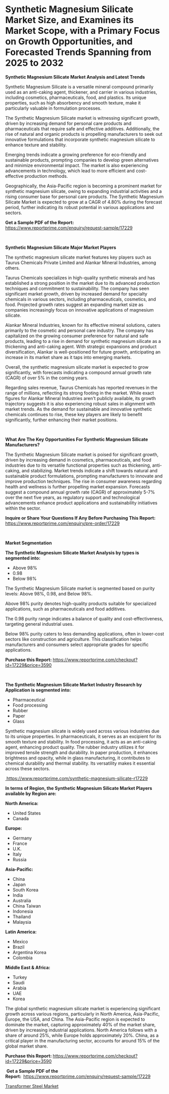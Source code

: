 <p><h1>Synthetic Magnesium Silicate Market Size, and Examines its Market Scope, with a Primary Focus on Growth Opportunities, and Forecasted Trends Spanning from 2025 to 2032</h1></p><p><strong>Synthetic Magnesium Silicate Market Analysis and Latest Trends</strong></p>
<p><p>Synthetic Magnesium Silicate is a versatile mineral compound primarily used as an anti-caking agent, thickener, and carrier in various industries, including cosmetics, pharmaceuticals, food, and plastics. Its unique properties, such as high absorbency and smooth texture, make it particularly valuable in formulation processes.</p><p>The Synthetic Magnesium Silicate market is witnessing significant growth, driven by increasing demand for personal care products and pharmaceuticals that require safe and effective additives. Additionally, the rise of natural and organic products is propelling manufacturers to seek out innovative formulations that incorporate synthetic magnesium silicate to enhance texture and stability.</p><p>Emerging trends indicate a growing preference for eco-friendly and sustainable products, prompting companies to develop green alternatives and minimize environmental impact. The market is also experiencing advancements in technology, which lead to more efficient and cost-effective production methods.</p><p>Geographically, the Asia-Pacific region is becoming a prominent market for synthetic magnesium silicate, owing to expanding industrial activities and a rising consumer base for personal care products. The Synthetic Magnesium Silicate Market is expected to grow at a CAGR of 4.80% during the forecast period, further indicating its robust potential in various applications and sectors.</p></p>
<p><strong>Get a Sample PDF of the Report:&nbsp;</strong> <a href="https://www.reportprime.com/enquiry/request-sample/17229?utm_campaign=2644&utm_medium=2&utm_source=Github&utm_content=ia&utm_term=18032025&utm_id=synthetic-magnesium-silicate">https://www.reportprime.com/enquiry/request-sample/17229</a></p>
<p>&nbsp;</p>
<p><strong>Synthetic Magnesium Silicate Major Market Players</strong></p>
<p><p>The synthetic magnesium silicate market features key players such as Taurus Chemicals Private Limited and Alankar Mineral Industries, among others. </p><p>Taurus Chemicals specializes in high-quality synthetic minerals and has established a strong position in the market due to its advanced production techniques and commitment to sustainability. The company has seen significant market growth, driven by increased demand for specialty chemicals in various sectors, including pharmaceuticals, cosmetics, and food. Projected growth rates suggest an expanding market size as companies increasingly focus on innovative applications of magnesium silicate.</p><p>Alankar Mineral Industries, known for its effective mineral solutions, caters primarily to the cosmetic and personal care industry. The company has capitalized on the growing consumer preference for natural and safe products, leading to a rise in demand for synthetic magnesium silicate as a thickening and anti-caking agent. With strategic expansions and product diversification, Alankar is well-positioned for future growth, anticipating an increase in its market share as it taps into emerging markets.</p><p>Overall, the synthetic magnesium silicate market is expected to grow significantly, with forecasts indicating a compound annual growth rate (CAGR) of over 5% in the coming years. </p><p>Regarding sales revenue, Taurus Chemicals has reported revenues in the range of millions, reflecting its strong footing in the market. While exact figures for Alankar Mineral Industries aren't publicly available, its growth trajectory suggests it is also experiencing robust sales in alignment with market trends. As the demand for sustainable and innovative synthetic chemicals continues to rise, these key players are likely to benefit significantly, further enhancing their market positions.</p></p>
<p>&nbsp;</p>
<p><strong>What Are The Key Opportunities For Synthetic Magnesium Silicate Manufacturers?</strong></p>
<p><p>The Synthetic Magnesium Silicate market is poised for significant growth, driven by increasing demand in cosmetics, pharmaceuticals, and food industries due to its versatile functional properties such as thickening, anti-caking, and stabilizing. Market trends indicate a shift towards natural and sustainable product formulations, prompting manufacturers to innovate and improve production techniques. The rise in consumer awareness regarding health and wellness is further propelling market expansion. Forecasts suggest a compound annual growth rate (CAGR) of approximately 5-7% over the next five years, as regulatory support and technological advancements enhance product applications and sustainability initiatives within the sector.</p></p>
<p><strong>Inquire or Share Your Questions If Any Before Purchasing This Report:</strong> <a href="https://www.reportprime.com/enquiry/pre-order/17229?utm_campaign=2644&utm_medium=2&utm_source=Github&utm_content=ia&utm_term=18032025&utm_id=synthetic-magnesium-silicate">https://www.reportprime.com/enquiry/pre-order/17229</a></p>
<p>&nbsp;</p>
<p><strong>Market Segmentation</strong></p>
<p><strong>The Synthetic Magnesium Silicate Market Analysis by types is segmented into:</strong></p>
<p><ul><li>Above 98%</li><li>0.98</li><li>Below 98%</li></ul></p>
<p><p>The Synthetic Magnesium Silicate market is segmented based on purity levels: Above 98%, 0.98, and Below 98%. </p><p>Above 98% purity denotes high-quality products suitable for specialized applications, such as pharmaceuticals and food additives. </p><p>The 0.98 purity range indicates a balance of quality and cost-effectiveness, targeting general industrial uses. </p><p>Below 98% purity caters to less demanding applications, often in lower-cost sectors like construction and agriculture. This classification helps manufacturers and consumers select appropriate grades for specific applications.</p></p>
<p><strong>Purchase this Report:&nbsp;</strong><a href="https://www.reportprime.com/checkout?id=17229&price=3590&utm_campaign=2644&utm_medium=2&utm_source=Github&utm_content=ia&utm_term=18032025&utm_id=synthetic-magnesium-silicate">https://www.reportprime.com/checkout?id=17229&price=3590</a></p>
<p>&nbsp;</p>
<p><strong>The Synthetic Magnesium Silicate Market Industry Research by Application is segmented into:</strong></p>
<p><ul><li>Pharmaceutical</li><li>Food processing</li><li>Rubber</li><li>Paper</li><li>Glass</li></ul></p>
<p><p>Synthetic magnesium silicate is widely used across various industries due to its unique properties. In pharmaceuticals, it serves as an excipient for its smooth texture and stability. In food processing, it acts as an anti-caking agent, enhancing product quality. The rubber industry utilizes it for improved tensile strength and durability. In paper production, it enhances brightness and opacity, while in glass manufacturing, it contributes to chemical durability and thermal stability. Its versatility makes it essential across these sectors.</p></p>
<p><a href="https://www.reportprime.com/synthetic-magnesium-silicate-r17229?utm_campaign=2644&utm_medium=2&utm_source=Github&utm_content=ia&utm_term=18032025&utm_id=synthetic-magnesium-silicate">&nbsp;https://www.reportprime.com/synthetic-magnesium-silicate-r17229</a></p>
<p><strong>In terms of Region, the Synthetic Magnesium Silicate Market Players available by Region are:</strong></p>
<p>
    <p> <strong> North America: </strong>
        <ul>
            <li>United States</li>
            <li>Canada</li>
        </ul>
        </p> 
    <p> <strong> Europe: </strong>
        <ul>
            <li>Germany</li>
            <li>France</li>
            <li>U.K.</li>
            <li>Italy</li>
            <li>Russia</li>
        </ul>
        </p> 
    <p> <strong> Asia-Pacific: </strong>
        <ul>
            <li>China</li>
            <li>Japan</li>
            <li>South Korea</li>
            <li>India</li>
            <li>Australia</li>
            <li>China Taiwan</li>
            <li>Indonesia</li>
            <li>Thailand</li>
            <li>Malaysia</li>
        </ul>
        </p> 
    <p> <strong> Latin America: </strong>
        <ul>
            <li>Mexico</li>
            <li>Brazil</li>
            <li>Argentina Korea</li>
            <li>Colombia</li>
        </ul>
        </p> 
    <p> <strong> Middle East & Africa: </strong>
        <ul>
            <li>Turkey</li>
            <li>Saudi</li>
            <li>Arabia</li>
            <li>UAE</li>
            <li>Korea</li>
        </ul>
    </p>
    </p>
<p><p>The global synthetic magnesium silicate market is experiencing significant growth across various regions, particularly in North America, Asia-Pacific, Europe, the USA, and China. The Asia-Pacific region is expected to dominate the market, capturing approximately 40% of the market share, driven by increasing industrial applications. North America follows with a share of around 25%, while Europe holds approximately 20%. China, as a critical player in the manufacturing sector, accounts for around 15% of the global market share.</p></p>
<p><strong>Purchase this Report: </strong><a href="https://www.reportprime.com/checkout?id=17229&price=3590&utm_campaign=2644&utm_medium=2&utm_source=Github&utm_content=ia&utm_term=18032025&utm_id=synthetic-magnesium-silicate">https://www.reportprime.com/checkout?id=17229&price=3590</a></p>
<p>&nbsp;<strong>Get a Sample PDF of the Report:&nbsp;&nbsp;</strong><a href="https://www.reportprime.com/enquiry/request-sample/17229?utm_campaign=2644&utm_medium=2&utm_source=Github&utm_content=ia&utm_term=18032025&utm_id=synthetic-magnesium-silicate">https://www.reportprime.com/enquiry/request-sample/17229</a></p>
<p><strong></strong></p>
<p><p><a href="https://github.com/techerghalim/Market-Research-Report-List-1/blob/main/transformer-steel-market.md?utm_campaign=2644&utm_medium=2&utm_source=Github&utm_content=ia&utm_term=18032025&utm_id=synthetic-magnesium-silicate">Transformer Steel Market</a></p></p>